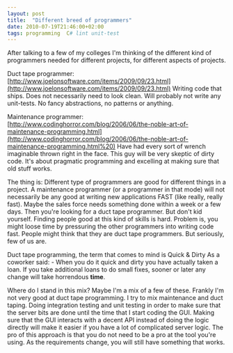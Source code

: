 ```yaml
---
layout: post
title:  "Different breed of programmers"
date: 2010-07-19T21:46:00+02:00
tags: programming  C# lint unit-test
---
```


After talking to a few of my colleges I'm thinking of the different kind of programmers needed for different projects, for different aspects of projects.

Duct tape programmer:
[http://www.joelonsoftware.com/items/2009/09/23.html](http://www.joelonsoftware.com/items/2009/09/23.html)
Writing code that ships. Does not necessarily need to look clean. Will probably not write any unit-tests. No fancy abstractions, no patterns or anything.

Maintenance programmer:
[http://www.codinghorror.com/blog/2006/06/the-noble-art-of-maintenance-programming.html](http://www.codinghorror.com/blog/2006/06/the-noble-art-of-maintenance-programming.html%20)
Have had every sort of wrench imaginable thrown right in the face. This guy will be very skeptic of dirty code. It's about pragmatic programming and excelling at making sure that old stuff works.

The thing is: Different type of programmers are good for different things in a project. A maintenance programmer (or a programmer in that mode) will not necessarily be any good at writing new applications FAST (like really, really fast). Maybe the sales force needs something done within a week or a few days. Then you're looking for a duct tape programmer. But don't kid yourself. Finding people good at this kind of skills is hard. Problem is, you might loose time by pressuring the other programmers into writing code fast. People might think that they are duct tape programmers. But seriously, few of us are.

Duct tape programming, the term that comes to mind is Quick & Dirty
As a coworker said:
\- When you do it quick and dirty you have actually taken a loan. If you take additional loans to do small fixes, sooner or later any change will take horrendous **time**.

Where do I stand in this mix? Maybe I'm a mix of a few of these. Frankly I'm not very good at duct tape programming. I try to mix maintenance and duct taping. Doing integration testing and unit testing in order to make sure that the server bits are done until the time that I start coding the GUI. Making sure that the GUI interacts with a decent API instead of doing the logic directly will make it easier if you have a lot of complicated server logic. The pro of this approach is that you do not need to be a pro at the tool you're using. As the requirements change, you will still have something that works.
